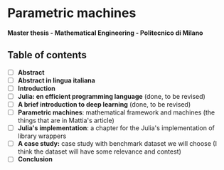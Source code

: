 # Parametric machines #
**Master thesis - Mathematical Engineering - Politecnico di Milano**

## Table of contents

- [ ] **Abstract**
- [ ] **Abstract in lingua italiana**
- [ ] **Introduction**
- [ ] **Julia: en efficient programming language** (done, to be revised)
- [ ] **A brief introduction to deep learning** (done, to be revised)
- [ ] **Parametric machines**: mathematical framework and machines (the things that are in Mattia's article)
- [ ] **Julia's implementation**: a chapter for the Julia's implementation of library wrappers
- [ ] **A case study:** case study with benchmark dataset we will choose (I think the dataset will have some relevance and contest)
- [ ] **Conclusion**
